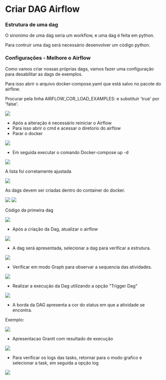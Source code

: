 # Criar DAG Airflow

### Estrutura de uma dag

O sinonimo de uma dag seria um workflow, e uma dag é feita em python.

Para contruir uma dag será necessário desenvolver um código python.

### Configurações - Melhore o Airflow

Como vamos criar nossas próprias dags, vamos fazer uma configuração para desabilitar as dags de exemplos.

Para isso abrir o arquivo docker-compose.yaml que está salvo no pacote do airflow.

Procurar pela linha AIRFLOW_COR_LOAD_EXAMPLES: e substituir 'true' por 'false'.

<img src="https://github.com/JosiTubaroski/Criar_DAG_Airflow/blob/main/img/Suibstituir_Load_Example.png">

- Após a alteração é necessário reiniciar o Airflow
- Para isso abrir o cmd e acessar o diretorio do airflow
- Parar o docker

<img src="https://github.com/JosiTubaroski/Criar_DAG_Airflow/blob/main/img/Docker_Down.png">

- Em seguida executar o comando Docker-compose up -d


<img src="https://github.com/JosiTubaroski/Criar_DAG_Airflow/blob/main/img/Docker_UP.png">

A lista foi corretamente ajustada

<img src="https://github.com/JosiTubaroski/Criar_DAG_Airflow/blob/main/img/Lista_Dags.png">

As dags devem ser criadas dentro do container do docker.

<img src="https://github.com/JosiTubaroski/Criar_DAG_Airflow/blob/main/img/Docker_Airflow.png">

<img src="https://github.com/JosiTubaroski/Criar_DAG_Airflow/blob/main/img/PrimeiraDag.png">

Código da primeira dag

<img src="https://github.com/JosiTubaroski/Criar_DAG_Airflow/blob/main/img/Primeira_Dag_Codigo.png">

- Após a criação da Dag, atualizar o airflow

<img src="https://github.com/JosiTubaroski/Criar_DAG_Airflow/blob/main/img/Atualizar_Airflow.png">

- A dag será apresentada, selecionar a dag para verificar a estrutura.

<img src="https://github.com/JosiTubaroski/Criar_DAG_Airflow/blob/main/img/Apresentacao_Dag.png">

- Verificar em modo Graph para observar a sequencia das atividades.

<img src="https://github.com/JosiTubaroski/Criar_DAG_Airflow/blob/main/img/sequencia_tasks.png">

- Realizar a execução da Dag utilizando a opção "Trigger Dag"

<img src="https://github.com/JosiTubaroski/Criar_DAG_Airflow/blob/main/img/Executar_Dag.png">

- A borda da DAG apresenta a cor do status em que a atividade se encontra.

Exemplo:

<img src="https://github.com/JosiTubaroski/Criar_DAG_Airflow/blob/main/img/Status_Dag.png">

- Apresentacao Grantt com resultado de execução

<img src="https://github.com/JosiTubaroski/Criar_DAG_Airflow/blob/main/Apresentacao_Grant_Exec.png">

- Para verificar os logs das tasks, retornar para o modo grafico e selecionar a task, em seguida a opção log

<img src="https://github.com/JosiTubaroski/Criar_DAG_Airflow/blob/main/img/Selecionar_Task_Execute.png">

  

  

  





